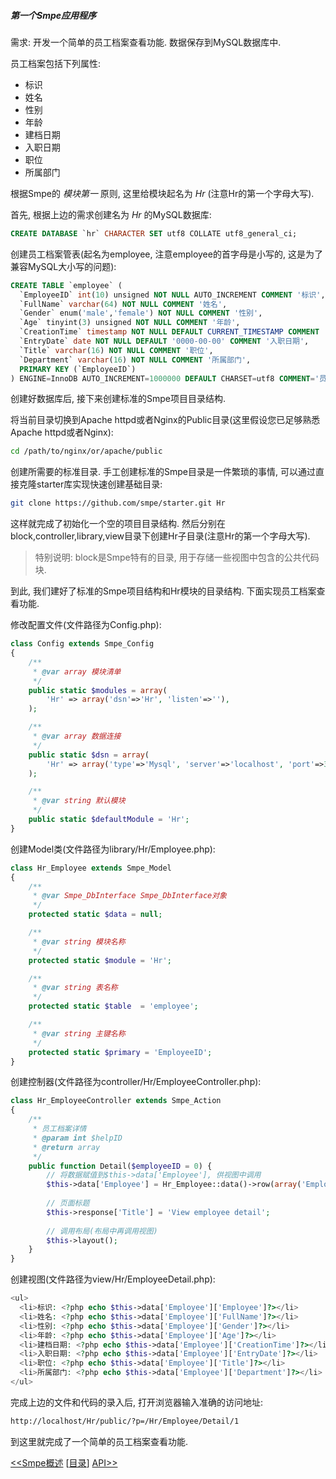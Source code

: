 ##### 第一个Smpe应用程序

需求: 开发一个简单的员工档案查看功能. 数据保存到MySQL数据库中.

员工档案包括下列属性:

  * 标识
  * 姓名
  * 性别
  * 年龄
  * 建档日期
  * 入职日期
  * 职位
  * 所属部门

根据Smpe的 *模块第一* 原则, 这里给模块起名为 *Hr* (注意Hr的第一个字母大写).

首先, 根据上边的需求创建名为 *Hr* 的MySQL数据库:

```sql
CREATE DATABASE `hr` CHARACTER SET utf8 COLLATE utf8_general_ci;
```

创建员工档案管表(起名为employee, 注意employee的首字母是小写的, 这是为了兼容MySQL大小写的问题):

```sql
CREATE TABLE `employee` (
  `EmployeeID` int(10) unsigned NOT NULL AUTO_INCREMENT COMMENT '标识',
  `FullName` varchar(64) NOT NULL COMMENT '姓名',
  `Gender` enum('male','female') NOT NULL COMMENT '性别',
  `Age` tinyint(3) unsigned NOT NULL COMMENT '年龄',
  `CreationTime` timestamp NOT NULL DEFAULT CURRENT_TIMESTAMP COMMENT '入职日期',
  `EntryDate` date NOT NULL DEFAULT '0000-00-00' COMMENT '入职日期',
  `Title` varchar(16) NOT NULL COMMENT '职位',
  `Department` varchar(16) NOT NULL COMMENT '所属部门',
  PRIMARY KEY (`EmployeeID`)
) ENGINE=InnoDB AUTO_INCREMENT=1000000 DEFAULT CHARSET=utf8 COMMENT='员工档案';
```

创建好数据库后, 接下来创建标准的Smpe项目目录结构.

将当前目录切换到Apache httpd或者Nginx的Public目录(这里假设您已足够熟悉Apache httpd或者Nginx):

```bash
cd /path/to/nginx/or/apache/public
```

创建所需要的标准目录. 手工创建标准的Smpe目录是一件繁琐的事情, 可以通过直接克隆starter库实现快速创建基础目录:

```bash
git clone https://github.com/smpe/starter.git Hr
```

这样就完成了初始化一个空的项目目录结构. 然后分别在block,controller,library,view目录下创建Hr子目录(注意Hr的第一个字母大写).

> 特别说明: block是Smpe特有的目录, 用于存储一些视图中包含的公共代码块.

到此, 我们建好了标准的Smpe项目结构和Hr模块的目录结构. 下面实现员工档案查看功能.

修改配置文件(文件路径为Config.php):

```php
class Config extends Smpe_Config
{
	/**
	 * @var array 模块清单
	 */
	public static $modules = array(
		'Hr' => array('dsn'=>'Hr', 'listen'=>''),
	);

	/**
	 * @var array 数据连接
	 */
	public static $dsn = array(
		'Hr' => array('type'=>'Mysql', 'server'=>'localhost', 'port'=>3306, 'user'=>'root', 'password'=>'', 'database'=>'Hr'),
	);

	/**
	 * @var string 默认模块
	 */
	public static $defaultModule = 'Hr';
}

```

创建Model类(文件路径为library/Hr/Employee.php):

```php
class Hr_Employee extends Smpe_Model
{
    /**
     * @var Smpe_DbInterface Smpe_DbInterface对象
     */
    protected static $data = null;

    /**
     * @var string 模块名称
     */
    protected static $module = 'Hr';

    /**
     * @var string 表名称
     */
    protected static $table  = 'employee';

    /**
     * @var string 主键名称
     */
    protected static $primary = 'EmployeeID';
}
```

创建控制器(文件路径为controller/Hr/EmployeeController.php):

```php
class Hr_EmployeeController extends Smpe_Action
{
    /**
     * 员工档案详情
     * @param int $helpID
     * @return array
     */
    public function Detail($employeeID = 0) {
		// 将数据赋值到$this->data['Employee'], 供视图中调用
        $this->data['Employee'] = Hr_Employee::data()->row(array('EmployeeID'=>$employeeID));
		
		// 页面标题
        $this->response['Title'] = 'View employee detail';
		
		// 调用布局(布局中再调用视图)
        $this->layout();
    }
}
```

创建视图(文件路径为view/Hr/EmployeeDetail.php):

```php
<ul>
  <li>标识: <?php echo $this->data['Employee']['Employee']?></li>
  <li>姓名: <?php echo $this->data['Employee']['FullName']?></li>
  <li>性别: <?php echo $this->data['Employee']['Gender']?></li>
  <li>年龄: <?php echo $this->data['Employee']['Age']?></li>
  <li>建档日期: <?php echo $this->data['Employee']['CreationTime']?></li>
  <li>入职日期: <?php echo $this->data['Employee']['EntryDate']?></li>
  <li>职位: <?php echo $this->data['Employee']['Title']?></li>
  <li>所属部门: <?php echo $this->data['Employee']['Department']?></li>
</ul>
```

完成上边的文件和代码的录入后, 打开浏览器输入准确的访问地址:

```bash
http://localhost/Hr/public/?p=/Hr/Employee/Detail/1
```
到这里就完成了一个简单的员工档案查看功能.

[<<Smpe概述](0.md)
[[目录](README.md)]
[API>>](2.md)
